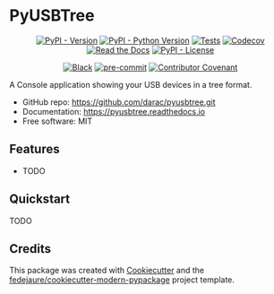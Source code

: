 
# PyUSBTree


<div align="center">

[![PyPI - Version](https://img.shields.io/pypi/v/pyusbtree.svg)](https://pypi.python.org/pypi/pyusbtree)
[![PyPI - Python Version](https://img.shields.io/pypi/pyversions/pyusbtree.svg)](https://pypi.python.org/pypi/pyusbtree)
[![Tests](https://github.com/darac/pyusbtree/workflows/tests/badge.svg)](https://github.com/darac/pyusbtree/actions?workflow=tests)
[![Codecov](https://codecov.io/gh/darac/pyusbtree/branch/main/graph/badge.svg)](https://codecov.io/gh/darac/pyusbtree)
[![Read the Docs](https://readthedocs.org/projects/pyusbtree/badge/)](https://pyusbtree.readthedocs.io/)
[![PyPI - License](https://img.shields.io/pypi/l/pyusbtree.svg)](https://pypi.python.org/pypi/pyusbtree)

[![Black](https://img.shields.io/badge/code%20style-black-000000.svg)](https://github.com/psf/black)
[![pre-commit](https://img.shields.io/badge/pre--commit-enabled-brightgreen?logo=pre-commit&logoColor=white)](https://github.com/pre-commit/pre-commit)
[![Contributor Covenant](https://img.shields.io/badge/Contributor%20Covenant-2.0-4baaaa.svg)](https://www.contributor-covenant.org/version/2/0/code_of_conduct/)

</div>


A Console application showing your USB devices in a tree format.


* GitHub repo: <https://github.com/darac/pyusbtree.git>
* Documentation: <https://pyusbtree.readthedocs.io>
* Free software: MIT


## Features

* TODO

## Quickstart

TODO

## Credits

This package was created with [Cookiecutter][cookiecutter] and the [fedejaure/cookiecutter-modern-pypackage][cookiecutter-modern-pypackage] project template.

[cookiecutter]: https://github.com/cookiecutter/cookiecutter
[cookiecutter-modern-pypackage]: https://github.com/fedejaure/cookiecutter-modern-pypackage

